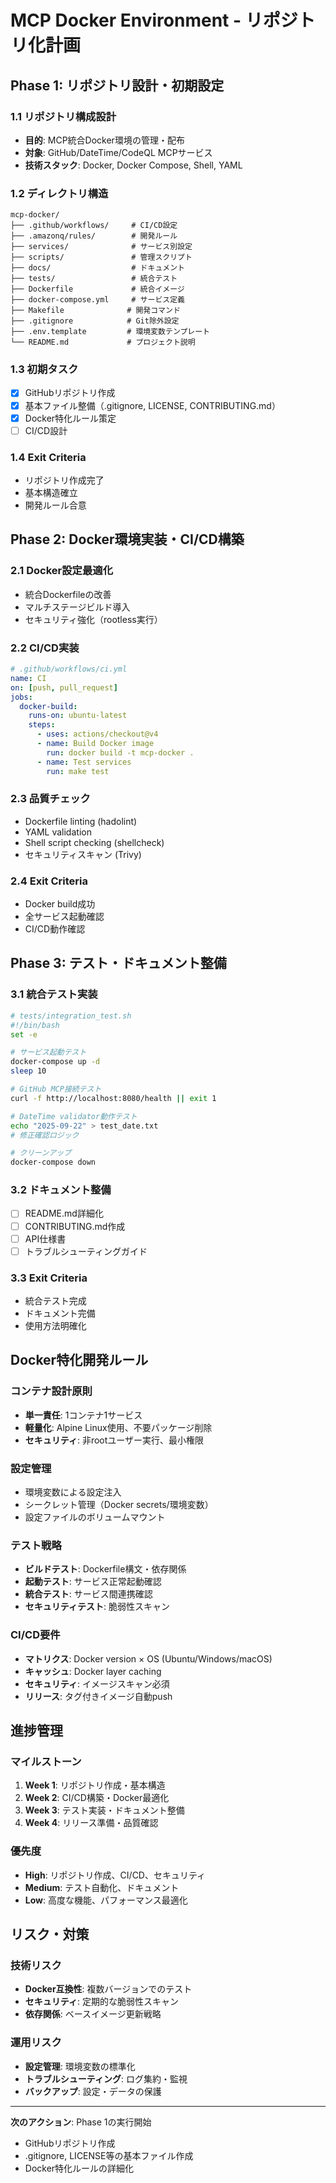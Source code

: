 # MCP Docker Environment - リポジトリ化計画

## Phase 1: リポジトリ設計・初期設定

### 1.1 リポジトリ構成設計
- **目的**: MCP統合Docker環境の管理・配布
- **対象**: GitHub/DateTime/CodeQL MCPサービス
- **技術スタック**: Docker, Docker Compose, Shell, YAML

### 1.2 ディレクトリ構造
```
mcp-docker/
├── .github/workflows/     # CI/CD設定
├── .amazonq/rules/        # 開発ルール
├── services/              # サービス別設定
├── scripts/               # 管理スクリプト
├── docs/                  # ドキュメント
├── tests/                 # 統合テスト
├── Dockerfile             # 統合イメージ
├── docker-compose.yml     # サービス定義
├── Makefile              # 開発コマンド
├── .gitignore            # Git除外設定
├── .env.template         # 環境変数テンプレート
└── README.md             # プロジェクト説明
```

### 1.3 初期タスク
- [x] GitHubリポジトリ作成
- [x] 基本ファイル整備（.gitignore, LICENSE, CONTRIBUTING.md）
- [x] Docker特化ルール策定
- [ ] CI/CD設計

### 1.4 Exit Criteria
- リポジトリ作成完了
- 基本構造確立
- 開発ルール合意

## Phase 2: Docker環境実装・CI/CD構築

### 2.1 Docker設定最適化
- 統合Dockerfileの改善
- マルチステージビルド導入
- セキュリティ強化（rootless実行）

### 2.2 CI/CD実装
```yaml
# .github/workflows/ci.yml
name: CI
on: [push, pull_request]
jobs:
  docker-build:
    runs-on: ubuntu-latest
    steps:
      - uses: actions/checkout@v4
      - name: Build Docker image
        run: docker build -t mcp-docker .
      - name: Test services
        run: make test
```

### 2.3 品質チェック
- Dockerfile linting (hadolint)
- YAML validation
- Shell script checking (shellcheck)
- セキュリティスキャン (Trivy)

### 2.4 Exit Criteria
- Docker build成功
- 全サービス起動確認
- CI/CD動作確認

## Phase 3: テスト・ドキュメント整備

### 3.1 統合テスト実装
```bash
# tests/integration_test.sh
#!/bin/bash
set -e

# サービス起動テスト
docker-compose up -d
sleep 10

# GitHub MCP接続テスト
curl -f http://localhost:8080/health || exit 1

# DateTime validator動作テスト
echo "2025-09-22" > test_date.txt
# 修正確認ロジック

# クリーンアップ
docker-compose down
```

### 3.2 ドキュメント整備
- [ ] README.md詳細化
- [ ] CONTRIBUTING.md作成
- [ ] API仕様書
- [ ] トラブルシューティングガイド

### 3.3 Exit Criteria
- 統合テスト完成
- ドキュメント完備
- 使用方法明確化

## Docker特化開発ルール

### コンテナ設計原則
- **単一責任**: 1コンテナ1サービス
- **軽量化**: Alpine Linux使用、不要パッケージ削除
- **セキュリティ**: 非rootユーザー実行、最小権限

### 設定管理
- 環境変数による設定注入
- シークレット管理（Docker secrets/環境変数）
- 設定ファイルのボリュームマウント

### テスト戦略
- **ビルドテスト**: Dockerfile構文・依存関係
- **起動テスト**: サービス正常起動確認
- **統合テスト**: サービス間連携確認
- **セキュリティテスト**: 脆弱性スキャン

### CI/CD要件
- **マトリクス**: Docker version × OS (Ubuntu/Windows/macOS)
- **キャッシュ**: Docker layer caching
- **セキュリティ**: イメージスキャン必須
- **リリース**: タグ付きイメージ自動push

## 進捗管理

### マイルストーン
1. **Week 1**: リポジトリ作成・基本構造
2. **Week 2**: CI/CD構築・Docker最適化
3. **Week 3**: テスト実装・ドキュメント整備
4. **Week 4**: リリース準備・品質確認

### 優先度
- **High**: リポジトリ作成、CI/CD、セキュリティ
- **Medium**: テスト自動化、ドキュメント
- **Low**: 高度な機能、パフォーマンス最適化

## リスク・対策

### 技術リスク
- **Docker互換性**: 複数バージョンでのテスト
- **セキュリティ**: 定期的な脆弱性スキャン
- **依存関係**: ベースイメージ更新戦略

### 運用リスク
- **設定管理**: 環境変数の標準化
- **トラブルシューティング**: ログ集約・監視
- **バックアップ**: 設定・データの保護

---

**次のアクション**: Phase 1の実行開始
- GitHubリポジトリ作成
- .gitignore, LICENSE等の基本ファイル作成
- Docker特化ルールの詳細化
